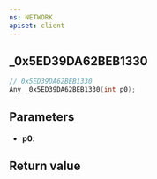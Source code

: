 ```yaml
---
ns: NETWORK
apiset: client
---
```

## _0x5ED39DA62BEB1330

```c
// 0x5ED39DA62BEB1330
Any _0x5ED39DA62BEB1330(int p0);
```


## Parameters
* **p0**:

## Return value
